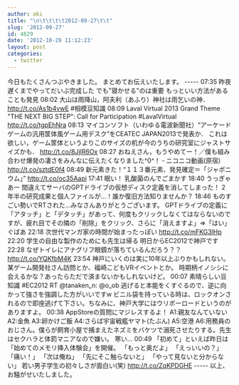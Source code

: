 ```yaml
---
author: aki
title: "\n\t\t\t\t2012-09-27\t\t"
slug: '2012-09-27'
id: 4829
date: '2012-10-29 11:12:23'
layout: post
categories:
  - twitter
---
```


今日もたくさんつぶやきました。 まとめてお伝えいたします。 ----- 07:35 昨夜遅くまでやってだいぶ完成した でも"寝かせる"のは重要 もっといい方法があることも発見 08:02 大山は雨降山，阿夫利（あふり）神社は雨乞いの神． http://t.co/As1b4vwE #相模豆知識 08:09 Laval Virtual 2013 Grand Theme "THE NEXT BIG STEP": Call for Participation #LavalVirtual http://t.co/tgpEhNra 08:13 マイコンソフト（いわゆる電波新聞社）“アーケードゲームの汎用筐体風ゲーム用デスク”をCEATEC JAPAN2013で発表か． これは欲しい，ゲーム筐体というよりこのサイズの机が今のうちの研究室にジャストサイズかも． http://t.co/8JjlR6Ox 08:27 おねえさん，もうやめてー！／僕も組み合わせ爆発の凄さをみんなに伝えたくなりました^0^！ ‐ ニコニコ動画(原宿) http://t.co/sztdE0f4 08:49 新元素きた！“１１３番元素、発見確定＝「ジャポニウム」” http://t.co/oc35Aapi 17:41 眠い！ 乳酸菌のんでごまかす 18:40 うっぎゃあー 間違えてサーバのGPTドライブの仮想ディスク定義を消してしまった！ 2年半の研究成果と個人ファイルが...！誰か復旧方法知りませんか？ 18:46 ものすごい勢いでRTされた...みなさんありがとうございます。 GPTドライブの定義に「アタッチ」と「デタッチ」があって、何度もクリックしなくてはならないのですが、疲れ目でその隣の「削除」をクリック、さらに「消えますよ」⇒「はい」 ぐばあ 22:18 次世代マンガ家の時間が始まったっぽい http://t.co/mFKG3lHp 22:20 学生の自由な製作のためにも先生は帰る 明日からEC2012で神戸です 22:28 なぜトイレにアナグリフ眼鏡が落ちているんだろう？？ http://t.co/YQKfbM4K 23:54 神戸にいくのは実に10年以上ぶりかもしれない。 某ゲーム開発社さん訪問とか、福崎こどもVRイベントとか。 時期柄イノシシに会えるかな？あったらただで済まないかもしれないけど。 00:07 素晴らしい豆知識 #EC2012 RT @tanaken_n: @o_ob 逃げると本能をくすぐるので、逆に向かって強さを強調した方がいいですw ビニル袋を持っている時は、ロックオンされるので即座逃げて下さい。ちなみに、神戸大学にはウリボーロードというのがありますよ。 00:38 AppStoreの質問にマジレスするよ！ A1:親友なんていない A2:金魚 A3:卵かけご飯 A4:さらば宇宙戦艦ヤマト(たぶん) A5:空港 A6:用務員のおじさん。僕らが飼育小屋で捕まえたネズミをバケツで溺死させたりする。先生はセクハラと体罰マニアなので嫌い。 寒い... 00:49 「初めて」といえば昨日は「始めてのメモリ挿入体験会」を開催。 「もっと奥だよ」 「えっいいの？」 「痛い！」 「次は俺ね」 「先にそこ触らないと」 「やって見ないと分からない」 若い男子学生の初々しさが面白い(笑) http://t.co/ZqKPDGHE ----- 以上、お騒がせいたしました。